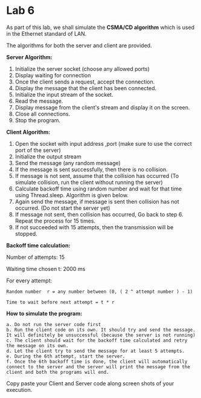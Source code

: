 # Lab 6

As part of this lab, we shall simulate the **CSMA/CD algorithm** which is used in the Ethernet standard of LAN.

The algorithms for both the server and client are provided. 

**Server Algorithm:**

1. Initialize the server socket (choose any allowed ports) 
2. Display waiting for connection 
3. Once the client sends a request, accept the connection.
4. Display the message that the client has been connected.  
5. Initialize the input stream of the socket.
6. Read the message.
7. Display message from the client's stream and display it on the screen.
8. Close all connections. 
9. Stop the program.
 

**Client Algorithm:**

1. Open the socket with input address ,port (make sure to use the correct port of the server)
2. Initialize the output stream
3. Send the message (any random message)
4. If the message is sent successfully, then there is no collision. 
5. If message is not sent, assume that the collision has occurred (To simulate collision, run the client without running the server)
6. Calculate backoff time using random number and wait for that time using Thread.sleep. Algorithm is given below.
7. Again send the message, if message is sent then collision has not occurred. (Do not start the server yet)
8. If message not sent, then collision has occurred, Go back to step 6. Repeat the process for 15 times. 
9. If not succeeded with 15 attempts, then the transmission will be stopped.

 

**Backoff time calculation:**

Number of attempts: 15

Waiting time chosen t: 2000 ms

For every attempt:

	Random number  r = any number between (0, ( 2 ^ attempt number ) - 1)
  
	Time to wait before next attempt = t * r


**How to simulate the program:**

	a. Do not run the server code first
	b. Run the client code on its own. It should try and send the message. It will definitely be unsuccessful (because the server is not running)
	c. The client should wait for the backoff time calculated and retry the message on its own.
	d. Let the client try to send the message for at least 5 attempts. 
	e. During the 6th attempt, start the server. 
	f. Once the 6th backoff time is done, the client will automatically connect to the server and the server will print the message from the client and both the programs will end.

Copy paste your Client and Server code along screen shots of your execution. 
